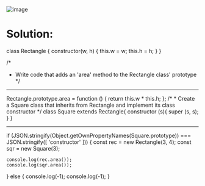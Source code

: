 ![image](https://user-images.githubusercontent.com/66727050/151711902-3ef51671-66bf-4a6f-9453-2c35ade05a2b.png)

# Solution:

class Rectangle {
    constructor(w, h) {
        this.w = w;
        this.h = h;
    }
}

/*
 *  Write code that adds an 'area' method to the Rectangle class' prototype
 */
 
 <hr>
    Rectangle.prototype.area = function () {
        return this.w * this.h;
    };
/*
 * Create a Square class that inherits from Rectangle and implement its class constructor
 */
class Square extends Rectangle{
    constructor (s){
        super (s, s);
    }
}
<hr>
if (JSON.stringify(Object.getOwnPropertyNames(Square.prototype)) === JSON.stringify([ 'constructor' ])) {
    const rec = new Rectangle(3, 4);
    const sqr = new Square(3);
    
    console.log(rec.area());
    console.log(sqr.area());
} else {
    console.log(-1);
    console.log(-1);
}
